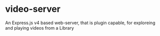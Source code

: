 # video-server
An Express.js v4 based web-server, that is plugin capable, for exploreing and playing videos from a Library
